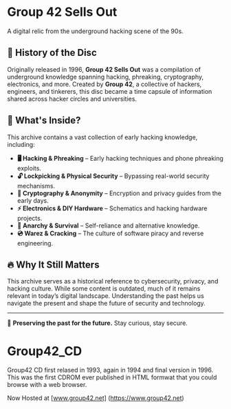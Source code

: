 # Group 42 Sells Out

A digital relic from the underground hacking scene of the 90s.

## 📜 History of the Disc

Originally released in 1996, **Group 42 Sells Out** was a compilation of underground knowledge spanning hacking, phreaking, cryptography, electronics, and more. Created by **Group 42**, a collective of hackers, engineers, and tinkerers, this disc became a time capsule of information shared across hacker circles and universities.

## 💾 What's Inside?

This archive contains a vast collection of early hacking knowledge, including:

- **🖥️ Hacking & Phreaking** – Early hacking techniques and phone phreaking exploits.
- **🔓 Lockpicking & Physical Security** – Bypassing real-world security mechanisms.
- **🔐 Cryptography & Anonymity** – Encryption and privacy guides from the early days.
- **⚡ Electronics & DIY Hardware** – Schematics and hacking hardware projects.
- **📖 Anarchy & Survival** – Self-reliance and alternative knowledge.
- **💿 Warez & Cracking** – The culture of software piracy and reverse engineering.

## 🔥 Why It Still Matters

This archive serves as a historical reference to cybersecurity, privacy, and hacking culture. While some content is outdated, much of it remains relevant in today’s digital landscape. Understanding the past helps us navigate the present and shape the future of security and technology.

---

👾 **Preserving the past for the future.** Stay curious, stay secure.



# Group42_CD
Group42 CD first relased in 1993, again in 1994 and final version in 1996. This was the first CDROM ever published in HTML formwat that you could browse with a web browser.


Now Hosted at [www.group42.net] (https://www.group42.net)






